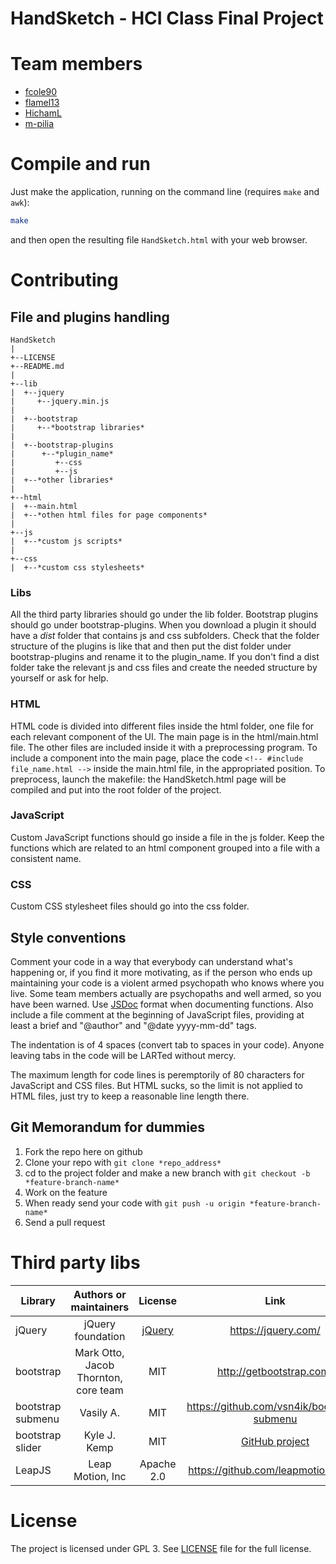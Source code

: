 # HandSketch - HCI Class Final Project

# Team members
+ [fcole90](https://github.com/fcole90)
+ [flamel13](https://github.com/flamel13)
+ [HichamL](https://github.com/HichamL)
+ [m-pilia](https://github.com/m-pilia)

# Compile and run
Just make the application, running on the command line (requires `make` and `awk`):
```bash
make
```
and then open the resulting file `HandSketch.html` with your web browser.

# Contributing
## File and plugins handling

```
HandSketch
|
+--LICENSE
+--README.md
|
+--lib
|  +--jquery
|     +--jquery.min.js
|
|  +--bootstrap
|     +--*bootstrap libraries*
|
|  +--bootstrap-plugins
|      +--*plugin_name*
|         +--css
|         +--js
|  +--*other libraries*
|
+--html
|  +--main.html
|  +--*othen html files for page components*
|
+--js
|  +--*custom js scripts*
|
+--css
|  +--*custom css stylesheets*
```

### Libs
All the third party libraries should go under the lib folder. Bootstrap plugins should go under bootstrap-plugins. When you download a plugin it should have a *dist* folder that contains js and css subfolders. Check that the folder structure of the plugins is like that and then put the dist folder under bootstrap-plugins and rename it to the plugin_name. If you don't find a dist folder take the relevant js and css files and create the needed structure by yourself or ask for help.

### HTML
HTML code is divided into different files inside the html folder, one file for each relevant component of the UI. The main page is in the html/main.html file. The other files are included inside it with a preprocessing program. To include a component into the main page, place the code `<!-- #include file_name.html -->` inside the main.html file, in the appropriated position. To preprocess, launch the makefile: the HandSketch.html page will be compiled and put into the root folder of the project.

### JavaScript
Custom JavaScript functions should go inside a file in the js folder. Keep the functions which are related to an html component grouped into a file with a consistent name.

### CSS
Custom CSS stylesheet files should go into the css folder.

## Style conventions
Comment your code in a way that everybody can understand what's happening or, if you find it more motivating, as if the person who ends up maintaining your code is a violent armed psychopath who knows where you live. Some team members actually are psychopaths and well armed, so you have been warned. Use [JSDoc](http://usejsdoc.org/about-getting-started.html) format when documenting functions. Also include a file comment at the beginning of JavaScript files, providing at least a brief and "@author" and "@date yyyy-mm-dd" tags.

The indentation is of 4 spaces (convert tab to spaces in your code). Anyone leaving tabs in the code will be LARTed without mercy.

The maximum length for code lines is peremptorily of 80 characters for JavaScript and CSS files. But HTML sucks, so the limit is not applied to HTML files, just try to keep a reasonable line length there.

## Git Memorandum for dummies

1. Fork the repo here on github
2. Clone your repo with ```git clone *repo_address*```
3. cd to the project folder and make a new branch with ```git checkout -b *feature-branch-name*```
4. Work on the feature
5. When ready send your code with ```git push -u origin *feature-branch-name*```
6. Send a pull request


# Third party libs

| Library           | Authors or maintainers               | License    | Link |
|-------------------|:------------------------------------:|:----------:|:----:|
| jQuery            | jQuery foundation                    | [jQuery](https://github.com/jquery/jquery/blob/master/LICENSE.txt) | https://jquery.com/ |
| bootstrap         | Mark Otto, Jacob Thornton, core team | MIT        | http://getbootstrap.com/ |
| bootstrap submenu | Vasily A.                            | MIT        | https://github.com/vsn4ik/bootstrap-submenu |
| bootstrap slider  | Kyle J. Kemp                         | MIT        | [GitHub project](https://github.com/seiyria/bootstrap-slider) |
| LeapJS            | Leap Motion, Inc                     | Apache 2.0 | https://github.com/leapmotion/leapjs |

# License
The project is licensed under GPL 3. See [LICENSE](/LICENSE) file for the full
license.
